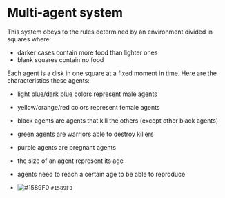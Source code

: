 # Multi-agent system

This system obeys to the rules determined by an environment divided in squares where:
- darker cases contain more food than lighter ones
- blank squares contain no food

Each agent is a disk in one square at a fixed moment in time. Here are the characteristics these agents:
- light blue/dark blue colors represent male agents
- yellow/orange/red colors represent female agents
- black agents are agents that kill the others (except other black agents)
- green agents are warriors able to destroy killers
- purple agents are pregnant agents
- the size of an agent represent its age
- agents need to reach a certain age to be able to reproduce

- ![#1589F0](https://placehold.it/15/1589F0/000000?text=+) `#1589F0`
